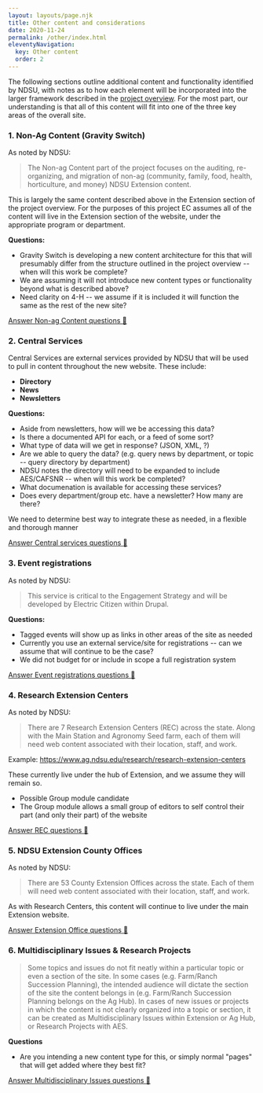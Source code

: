 ```yaml
---
layout: layouts/page.njk
title: Other content and considerations
date: 2020-11-24
permalink: /other/index.html
eleventyNavigation:
  key: Other content
  order: 2
---
```

The following sections outline additional content and functionality identified by NDSU, with notes as to how each element will be incorporated into the larger framework described in the [project overview](/). For the most part, our understanding is that all of this content will fit into one of the three key areas of the overall site. 

### 1. Non-Ag Content (Gravity Switch) 

As noted by NDSU:

> The Non-ag Content part of the project focuses on the auditing, re-organizing, and migration of non-ag (community, family, food, health, horticulture, and money) NDSU Extension content.

This is largely the same content described above in the Extension section of the project overview. For the purposes of this project EC assumes all of the content will live in the Extension section of the website, under the appropriate program or department.

**Questions:**

* Gravity Switch is developing a new content architecture for this that will presumably differ from the structure outlined in the project overview -- when will this work be complete? 
* We are assuming it will not introduce new content types or functionality beyond what is described above?
* Need clarity on 4-H -- we assume if it is included it will function the same as the rest of the new site?

<a class="button bg-green-500 hover:bg-blue-500 rounded" href="https://docs.google.com/forms/d/e/1FAIpQLScKG1p-3Ziupjn8VlFMwVDa0vOwy6qk5_wPFh_ZWV1Rdya-6w/viewform?usp=sf_link" target="_blank">Answer Non-ag Content questions 🤔</a>

### 2. Central Services

Central Services are external services provided by NDSU that will be used to pull in content throughout the new website. These include:

* **Directory**
* **News**
* **Newsletters**

**Questions:**

* Aside from newsletters, how will we be accessing this data? 
* Is there a documented API for each, or a feed of some sort?
* What type of data will we get in response? (JSON, XML, ?) 
* Are we able to query the data? (e.g. query news by department, or topic -- query directory by department)
* NDSU notes the directory will need to be expanded to include AES/CAFSNR -- when will this work be completed?
* What documenation is available for accessing these services? 
* Does every department/group etc. have a newsletter? How many are there? 

We need to determine best way to integrate these as needed, in a flexible and thorough manner 

<a class="button bg-green-500 hover:bg-blue-500 rounded" href="https://docs.google.com/forms/d/e/1FAIpQLSfoqtUzwHiDlp-j4JgXDrwHuCdChRIyw56xspRLm_mQOTcIfg/viewform?usp=sf_link" target="_blank">Answer Central services questions  🤔</a>

### 3. Event registrations

As noted by NDSU:

> This service is critical to the Engagement Strategy and will be developed by Electric Citizen within Drupal.

**Questions:**

* Tagged events will show up as links in other areas of the site as needed 
* Currently you use an external service/site for registrations -- can we assume that will continue to be the case? 
* We did not budget for or include in scope a full registration system

<a class="button bg-green-500 hover:bg-blue-500 rounded" href="https://docs.google.com/forms/d/e/1FAIpQLSfovYxL0rhJ8JZML5t626YwTK4wySg87h5dgUvco2KH7I2TnQ/viewform?usp=sf_link" target="_blank">Answer Event registrations questions 🤔</a>

### 4. Research Extension Centers

As noted by NDSU:

> There are 7 Research Extension Centers (REC) across the state. Along with the Main Station and Agronomy Seed farm, each of them will need web content associated with their location, staff, and work.

Example: https://www.ag.ndsu.edu/research/research-extension-centers

These currently live under the hub of Extension, and we assume they will remain so. 

* Possible Group module candidate
* The Group module allows a small group of editors to self control their part (and only their part) of the website

<a class="button bg-green-500 hover:bg-blue-500 rounded" href="https://docs.google.com/forms/d/e/1FAIpQLSc9cKxB8fcVxshhRzdKHOdUxv6g8ORuxcjqi4M_btwNEh_8Ng/viewform?usp=sf_link" target="_blank">Answer REC questions 🤔</a>



### 5. NDSU Extension County Offices

As noted by NDSU:

> There are 53 County Extension Offices across the state. Each of them will need web content associated with their location, staff, and work.

As with Research Centers, this content will continue to live under the main Extension website.

<a class="button bg-green-500 hover:bg-blue-500 rounded" href="https://docs.google.com/forms/d/e/1FAIpQLSe_U_STM14R6Pe9Imcwkh_NfKnb_C9fW5E3BgpsTR_WT3Hr8Q/viewform?usp=sf_link" target="_blank">Answer Extension Office questions 🤔</a>

### 6. Multidisciplinary Issues & Research Projects

> Some topics and issues do not fit neatly within a particular topic or even a section of the site. In some cases (e.g. Farm/Ranch Succession Planning), the intended audience will dictate the section of the site the content belongs in (e.g. Farm/Ranch Succession Planning belongs on the Ag Hub). In cases of new issues or projects in which the content is not clearly organized into a topic or section, it can be created as Multidisciplinary Issues within Extension or Ag Hub, or Research Projects with AES.

**Questions**

* Are you intending a new content type for this, or simply normal "pages" that will get added where they best fit?

<a class="button bg-green-500 hover:bg-blue-500 rounded" href="https://docs.google.com/forms/d/e/1FAIpQLSfi9MCNFUCum2tutnlrHn1L0N6nHSW45ehrGccPckXN1FZ1_g/viewform?usp=sf_link" target="_blank">Answer Multidisciplinary Issues questions 🤔</a>

